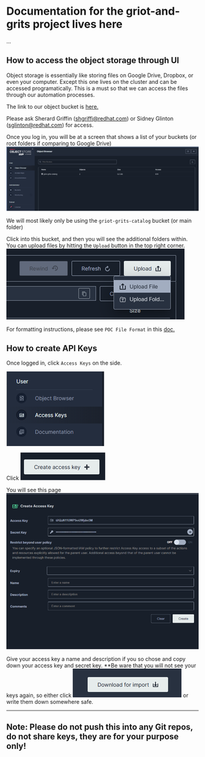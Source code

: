 # Documentation for the griot-and-grits project lives here

...

## How to access the object storage through UI
Object storage is essentially like storing files on Google Drive, Dropbox, or even your computer. Except this one lives on the cluster and can be accessed programatically. This is a must so that we can access the files through our automation processes. 

The link to our object bucket is [here.](https://docs.google.com/document/d/13xZcWiSxArTcZDFHFsGuKeUelLZrV7RPO9xxu0UDaRU/)

Please ask Sherard Griffin (shgriffi@redhat.com) or Sidney Glinton (sglinton@redhat.com) for access.

Once you log in, you will be at a screen that shows a list of your buckets (or root folders if comparing to Google Drive)
![alt text](images/minio/image.png)


We will most likely only be using the `griot-grits-catalog` bucket (or main folder)

Click into this bucket, and then you will see the additional folders within. You can upload files by hitting the `Upload` button in the top right corner.
![alt text](images/minio/image-1.png)

For formatting instructions, please see `POC File Format` in this [doc.](https://docs.google.com/document/d/13xZcWiSxArTcZDFHFsGuKeUelLZrV7RPO9xxu0UDaRU/edit?usp=drive_link)

## How to create API Keys
Once logged in, click `Access Keys` on the side.

![alt text](images/minio/image-2.png)

Click ![alt text](images/minio/image-3.png)

You will see this page
![alt text](images/minio/image-4.png)

Give your access key a name and description if you so chose and copy down your access key and secret key. **Be ware that you will not see your keys again, so either click ![alt text](images/minio/image-5.png)
or write them down somewhere safe.

---
## Note: Please do not push this into any Git repos, do not share keys, they are for your purpose only!
